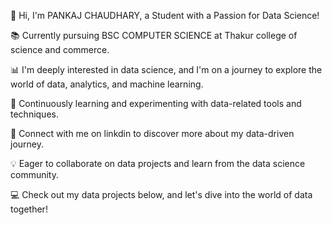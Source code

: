 👋 Hi, I'm PANKAJ CHAUDHARY, a Student with a Passion for Data Science!

📚 Currently pursuing BSC COMPUTER SCIENCE at Thakur college of science and commerce.

📊 I'm deeply interested in data science, and I'm on a journey to explore the world of data, analytics, and machine learning.

🌱 Continuously learning and experimenting with data-related tools and techniques.

🔗 Connect with me on linkdin to discover more about my data-driven journey.

💡 Eager to collaborate on data projects and learn from the data science community.

💻 Check out my data projects below, and let's dive into the world of data together!
